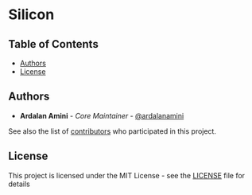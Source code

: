 # Silicon

## Table of Contents

- [Authors](#authors)
- [License](#license)

## Authors

- **Ardalan Amini** - *Core Maintainer* - [@ardalanamini](https://github.com/ardalanamini)

See also the list of [contributors](https://github.com/silicon-lang/silicon/contributors) who participated in this project.

## License

This project is licensed under the MIT License - see the [LICENSE](LICENSE) file for details
